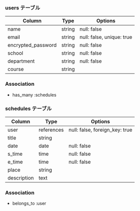 ### users テーブル

| Column             | Type   | Options                   |
|--------------------|--------|---------------------------|
| name               | string | null: false               |
| email              | string | null: false, unique: true |
| encrypted_password | string | null: false               |
| school             | string | null: false               |
| department         | string | null: false               |
| course             | string |                           |

### Association

- has_many :schedules

### schedules テーブル

| Column      | Type       | Options                        |
|-------------|------------|--------------------------------|
| user        | references | null: false, foreign_key: true |
| title       | string     |                                |
| date        | date       | null: false                    |
| s_time      | time       | null: false                    |
| e_time      | time       | null: false                    |
| place       | string     |                                |
| description | text       |                                |

### Association

- belongs_to :user